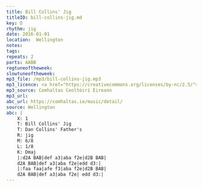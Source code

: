 ```yaml
---
title: Bill Collins' Jig
titleID: bill-collins-jig.md
key: D
rhythm: jig
date: 2016-01-01
location:  Wellington
notes:
tags: 
repeats: 2 
parts: AABB 
regtuneoftheweek:
slowtuneoftheweek:
mp3_file: /mp3/bill-collins-jig.mp3
mp3_licence: <a href="https://creativecommons.org/licenses/by-nc/2.5/">CC-BY-NC-2.5</a>
mp3_source: Comhaltas Ceoltóirí Éireann
mp3_url: 
abc_url: https://comhaltas.ie/music/detail/
source: Wellington
abc: |
    X: 1
    T: Bill Collins' Jig
    T: Dan Collins' Father's
    R: jig
    M: 6/8
    L: 1/8
    K: Dmaj
    |:d2A BAB|def a3|aba f2e|d2B BAB|
    d2A BAB|def a3|aba f2e|edd d3:|
    |:faa faa|afe f3|aba f2e|d2B BAB|
    d2A BAB|def a3|aba f2e| edd d3:|    
---
```

